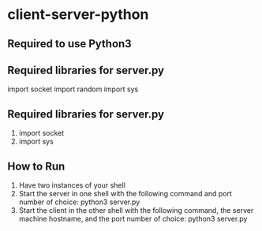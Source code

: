 # client-server-python
## Required to use Python3
## Required libraries for server.py
import socket
import random
import sys
## Required libraries for server.py
1. import socket
2. import sys
## How to Run
1. Have two instances of your shell
2. Start the server in one shell with the following command and port number of choice: python3 server.py <port>
3. Start the client in the other shell with the following command, the server machine hostname, and the port number of choice: python3 server.py <hostname> <port>
